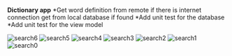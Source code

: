 **Dictionary app** 
*Get word definition from remote if there is internet connection get from local database if found
*Add unit test for the database 
*Add unit test for the view model

![search6](https://github.com/user-attachments/assets/506fe860-ee9a-4b2c-ba8a-8ecb4bcf8859)
![search5](https://github.com/user-attachments/assets/daac5e2c-a79e-4f14-a5ca-e1e922975149)
![search4](https://github.com/user-attachments/assets/d6b243f3-40f9-463b-b617-2e215508c734)
![search3](https://github.com/user-attachments/assets/34791f25-4583-4306-98d9-865ff66de9fc)
![search2](https://github.com/user-attachments/assets/b628c31b-7b0b-4c77-a036-7a2bf476cc8a)
![search1](https://github.com/user-attachments/assets/8905f4b5-b9b8-4978-b6b8-11223b1f4ece)
![search0](https://github.com/user-attachments/assets/8a79d984-6753-4fcc-95c8-1ec7dabd2b15)
